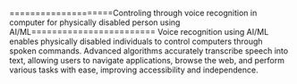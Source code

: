 ====================Controling through voice recognition in computer for physically disabled person using AI/ML========================
Voice recognition using AI/ML enables physically disabled individuals to control computers through spoken commands. Advanced algorithms accurately transcribe speech into text, allowing users to navigate applications, browse the web, and perform various tasks with ease, improving accessibility and independence.
